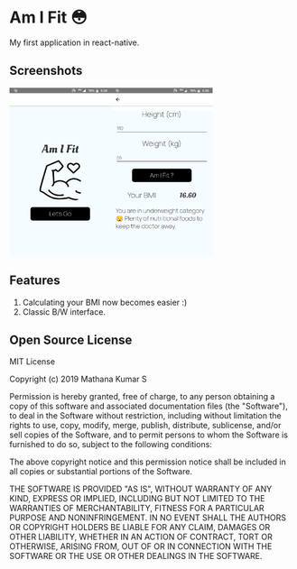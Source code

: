 # Am I Fit :flushed:
My first application in react-native.

## Screenshots
<img align="left" width="180" height="300" src="https://github.com/capturemathan/AmIFit/blob/master/Screenshots/HomeScreen.png">
<img align="center" width="180" height="300" src="https://github.com/capturemathan/AmIFit/blob/master/Screenshots/Content.png">

## Features
1. Calculating your BMI now becomes easier :)<br /> 
2. Classic B/W interface.<br /> 

## Open Source License
MIT License

Copyright (c) 2019 Mathana Kumar S

Permission is hereby granted, free of charge, to any person obtaining a copy
of this software and associated documentation files (the "Software"), to deal
in the Software without restriction, including without limitation the rights
to use, copy, modify, merge, publish, distribute, sublicense, and/or sell
copies of the Software, and to permit persons to whom the Software is
furnished to do so, subject to the following conditions:

The above copyright notice and this permission notice shall be included in all
copies or substantial portions of the Software.

THE SOFTWARE IS PROVIDED "AS IS", WITHOUT WARRANTY OF ANY KIND, EXPRESS OR
IMPLIED, INCLUDING BUT NOT LIMITED TO THE WARRANTIES OF MERCHANTABILITY,
FITNESS FOR A PARTICULAR PURPOSE AND NONINFRINGEMENT. IN NO EVENT SHALL THE
AUTHORS OR COPYRIGHT HOLDERS BE LIABLE FOR ANY CLAIM, DAMAGES OR OTHER
LIABILITY, WHETHER IN AN ACTION OF CONTRACT, TORT OR OTHERWISE, ARISING FROM,
OUT OF OR IN CONNECTION WITH THE SOFTWARE OR THE USE OR OTHER DEALINGS IN THE
SOFTWARE.
